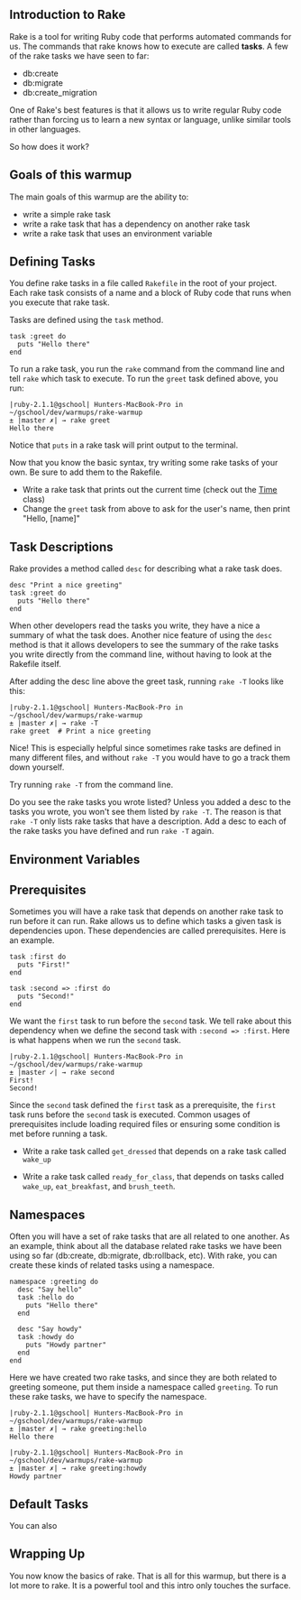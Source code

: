 ## Introduction to Rake

Rake is a tool for writing Ruby code that performs automated commands for us.
The commands that rake knows how to execute are called **tasks**.
A few of the rake tasks we have seen to far:

- db:create
- db:migrate
- db:create_migration

One of Rake's best features is that it allows us to write regular Ruby code
rather than forcing us to learn a new syntax or language, unlike similar
tools in other languages.

So how does it work?

## Goals of this warmup

The main goals of this warmup are the ability to:

- write a simple rake task
- write a rake task that has a dependency on another rake task
- write a rake task that uses an environment variable

## Defining Tasks

You define rake tasks in a file called `Rakefile` in the root of your project.
Each rake task consists of a name and a block of Ruby code that runs when you execute
that rake task.

Tasks are defined using the `task` method.

    task :greet do
      puts "Hello there"
    end


To run a rake task, you run the `rake` command from the command line and
tell `rake` which task to execute. To run the `greet` task defined above, you
run:

    |ruby-2.1.1@gschool| Hunters-MacBook-Pro in ~/gschool/dev/warmups/rake-warmup
    ± |master ✗| → rake greet
    Hello there

Notice that `puts` in a rake task will print output to the terminal.

Now that you know the basic syntax, try writing some rake tasks of your own. Be sure
to add them to the Rakefile.

- Write a rake task that prints out the current time (check out the [Time](http://www.ruby-doc.org/core-2.1.2/Time.html) class)
- Change the `greet` task from above to ask for the user's name, then print "Hello, [name]"

## Task Descriptions

Rake provides a method called `desc` for describing what a rake task does.

    desc "Print a nice greeting"
    task :greet do
      puts "Hello there"
    end

When other developers read the tasks you write, they have a nice a summary of
what the task does. Another nice feature of using the `desc` method is that it
allows developers to see the summary of the rake tasks you write directly from
the command line, without having to look at the Rakefile itself.

After adding the desc line above the greet task, running `rake -T` looks like this:

    |ruby-2.1.1@gschool| Hunters-MacBook-Pro in ~/gschool/dev/warmups/rake-warmup
    ± |master ✗| → rake -T
    rake greet  # Print a nice greeting

Nice! This is especially helpful since sometimes rake tasks are defined in many different
files, and without `rake -T` you would have to go a track them down yourself.

Try running `rake -T` from the command line.

Do you see the rake tasks you wrote listed? Unless you added a desc to the tasks you wrote,
you won't see them listed by `rake -T`. The reason is that `rake -T` only lists rake tasks
that have a description. Add a desc to each of the rake tasks you have defined and run
`rake -T` again.

## Environment Variables



## Prerequisites

Sometimes you will have a rake task that depends on another rake task to run before
it can run. Rake allows us to define which tasks a given task is dependencies upon.
These dependencies are called prerequisites. Here is an example.

    task :first do
      puts "First!"
    end

    task :second => :first do
      puts "Second!"
    end

We want the `first` task to run before the `second` task. We tell rake about this
dependency when we define the second task with `:second => :first`. Here is what
happens when we run the `second` task.

    |ruby-2.1.1@gschool| Hunters-MacBook-Pro in ~/gschool/dev/warmups/rake-warmup
    ± |master ✓| → rake second
    First!
    Second!

Since the `second` task defined the `first` task as a prerequisite, the `first` task
runs before the `second` task is executed. Common usages of prerequisites include
loading required files or ensuring some condition is met before running a task.

- Write a rake task called `get_dressed` that depends on a rake task called `wake_up`

- Write a rake task called `ready_for_class`, that depends on tasks called `wake_up`,
`eat_breakfast`, and `brush_teeth`.

## Namespaces

Often you will have a set of rake tasks that are all related to one another. As an example,
think about all the database related rake tasks we have been using so far (db:create, db:migrate,
db:rollback, etc). With rake, you can create these kinds of related tasks using a namespace.

    namespace :greeting do
      desc "Say hello"
      task :hello do
        puts "Hello there"
      end

      desc "Say howdy"
      task :howdy do
        puts "Howdy partner"
      end
    end

Here we have created two rake tasks, and since they are both related to greeting someone,
put them inside a namespace called `greeting`. To run these rake tasks, we have to specify the namespace.

    |ruby-2.1.1@gschool| Hunters-MacBook-Pro in ~/gschool/dev/warmups/rake-warmup
    ± |master ✗| → rake greeting:hello
    Hello there

    |ruby-2.1.1@gschool| Hunters-MacBook-Pro in ~/gschool/dev/warmups/rake-warmup
    ± |master ✗| → rake greeting:howdy
    Howdy partner

## Default Tasks

You can also

## Wrapping Up

You now know the basics of rake. That is all for this warmup, but
there is a lot more to rake. It is a powerful tool and this intro only touches
the surface.
